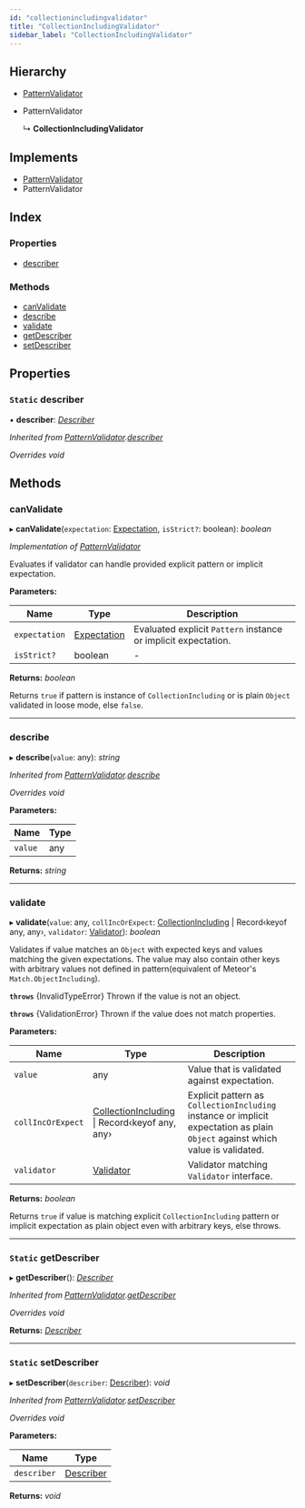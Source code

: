 ```yaml
---
id: "collectionincludingvalidator"
title: "CollectionIncludingValidator"
sidebar_label: "CollectionIncludingValidator"
---
```


## Hierarchy

* [PatternValidator](patternvalidator.md)

* PatternValidator

  ↳ **CollectionIncludingValidator**

## Implements

* [PatternValidator](../interfaces/types.patternvalidator.md)
* PatternValidator

## Index

### Properties

* [describer](collectionincludingvalidator.md#static-describer)

### Methods

* [canValidate](collectionincludingvalidator.md#canvalidate)
* [describe](collectionincludingvalidator.md#describe)
* [validate](collectionincludingvalidator.md#validate)
* [getDescriber](collectionincludingvalidator.md#static-getdescriber)
* [setDescriber](collectionincludingvalidator.md#static-setdescriber)

## Properties

### `Static` describer

▪ **describer**: *[Describer](../interfaces/types.describer.md)*

*Inherited from [PatternValidator](patternvalidator.md).[describer](patternvalidator.md#static-describer)*

*Overrides void*

## Methods

###  canValidate

▸ **canValidate**(`expectation`: [Expectation](../modules/types.md#expectation), `isStrict?`: boolean): *boolean*

*Implementation of [PatternValidator](../interfaces/types.patternvalidator.md)*

Evaluates if validator can handle provided explicit pattern or implicit expectation.

**Parameters:**

Name | Type | Description |
------ | ------ | ------ |
`expectation` | [Expectation](../modules/types.md#expectation) | Evaluated explicit `Pattern` instance or implicit expectation. |
`isStrict?` | boolean | - |

**Returns:** *boolean*

Returns `true` if pattern is instance of `CollectionIncluding` or is plain `Object` validated in loose mode, else `false`.

___

###  describe

▸ **describe**(`value`: any): *string*

*Inherited from [PatternValidator](patternvalidator.md).[describe](patternvalidator.md#describe)*

*Overrides void*

**Parameters:**

Name | Type |
------ | ------ |
`value` | any |

**Returns:** *string*

___

###  validate

▸ **validate**(`value`: any, `collIncOrExpect`: [CollectionIncluding](collectionincluding.md) | Record‹keyof any, any›, `validator`: [Validator](../interfaces/types.validator.md)): *boolean*

Validates if value matches an `Object` with expected keys and values matching
the given expectations.
The value may also contain other keys with arbitrary values not defined in
pattern(equivalent of Meteor's `Match.ObjectIncluding`).

**`throws`** {InvalidTypeError}
Thrown if the value is not an object.

**`throws`** {ValidationError}
Thrown if the value does not match properties.

**Parameters:**

Name | Type | Description |
------ | ------ | ------ |
`value` | any | Value that is validated against expectation. |
`collIncOrExpect` | [CollectionIncluding](collectionincluding.md) &#124; Record‹keyof any, any› | Explicit pattern as `CollectionIncluding` instance or implicit expectation as plain `Object` against which value is validated. |
`validator` | [Validator](../interfaces/types.validator.md) | Validator matching `Validator` interface. |

**Returns:** *boolean*

Returns `true` if value is matching explicit `CollectionIncluding` pattern or implicit expectation as plain object even with arbitrary keys, else throws.

___

### `Static` getDescriber

▸ **getDescriber**(): *[Describer](../interfaces/types.describer.md)*

*Inherited from [PatternValidator](patternvalidator.md).[getDescriber](patternvalidator.md#static-getdescriber)*

*Overrides void*

**Returns:** *[Describer](../interfaces/types.describer.md)*

___

### `Static` setDescriber

▸ **setDescriber**(`describer`: [Describer](../interfaces/types.describer.md)): *void*

*Inherited from [PatternValidator](patternvalidator.md).[setDescriber](patternvalidator.md#static-setdescriber)*

*Overrides void*

**Parameters:**

Name | Type |
------ | ------ |
`describer` | [Describer](../interfaces/types.describer.md) |

**Returns:** *void*
